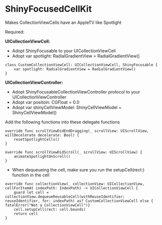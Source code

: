 # ShinyFocusedCellKit
Makes CollectionViewCells have an AppleTV like Spotlight


Required:

<b>UICollectionViewCell:</b>

- Adopt ShinyFocusable to your UICollectionViewCell
- Adopt var spotlight: RadialGradientView = RadialGradientView()

```
class CustomCollectionViewCell: UICollectionViewCell, ShinyFocusable {
	var spotlight: RadialGradientView = RadialGradientView()
}
```

<b>UICollectionViewController:</b>

- Adopt ShinyFocusableCollectionViewController protocol to your UICollectionViewController
- Adopt var positoin: CGFloat = 0.0
- Adopt var shinyCellViewModel: ShinyCellViewModel = ShinyCellViewModel()

Add the following functions into these delegate functions

```
override func scrollViewDidEndDragging(_ scrollView: UIScrollView, willDecelerate decelerate: Bool) {	
	resetSpotlightCells()
}
	
override func scrollViewDidScroll(_ scrollView: UIScrollView) {
	animateSpotlightOnScroll()
}
```

- When dequeueing the cell, make sure you run the setupCell(rect:) function in the cell

```
override func collectionView(_ collectionView: UICollectionView, cellForItemAt indexPath: IndexPath) -> UICollectionViewCell {
	guard let cell = collectionView.dequeueReusableCell(withReuseIdentifier: reuseIdentifier, for: indexPath) as? CustomCollectionViewCell else { fatalError("Not a CollectionViewCell")}
	cell.setupCell(rect: cell.bounds)
	return cell
}
```

